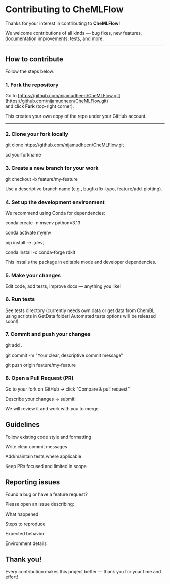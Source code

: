 # Contributing to CheMLFlow

Thanks for your interest in contributing to **CheMLFlow**!

We welcome contributions of all kinds — bug fixes, new features, documentation improvements, tests, and more.

---

## How to contribute

Follow the steps below:

### 1. Fork the repository

Go to [https://github.com/nijamudheen/CheMLFlow.git](https://github.com/nijamudheen/CheMLFlow.git)  
and click **Fork** (top-right corner).

This creates your own copy of the repo under your GitHub account.

---

### 2. Clone your fork locally

git clone https://github.com/nijamudheen/CheMLFlow.git

cd yourforkname

### 3. Create a new branch for your work

git checkout -b feature/my-feature

Use a descriptive branch name (e.g., bugfix/fix-typo, feature/add-plotting).

### 4. Set up the development environment

We recommend using Conda for dependencies:

conda create -n myenv python=3.13

conda activate myenv

pip install -e .[dev]

conda install -c conda-forge rdkit

This installs the package in editable mode and developer dependencies.

### 5. Make your changes

Edit code, add tests, improve docs — anything you like!


### 6. Run tests

See tests directory (currently needs own data or get data from ChemBL using scripts in GetData folder! Automated tests options will be released soon!)

### 7. Commit and push your changes

git add .

git commit -m "Your clear, descriptive commit message"

git push origin feature/my-feature


### 8. Open a Pull Request (PR)

Go to your fork on GitHub → click "Compare & pull request"

Describe your changes → submit!

We will review it and work with you to merge.

## Guidelines

Follow existing code style and formatting

Write clear commit messages

Add/maintain tests where applicable

Keep PRs focused and limited in scope

## Reporting issues

Found a bug or have a feature request?

Please open an issue describing:

What happened

Steps to reproduce

Expected behavior

Environment details

## Thank you!

Every contribution makes this project better — thank you for your time and effort!












